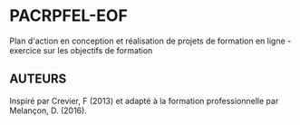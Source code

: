 ﻿# PACRPFEL-EOF
Plan d'action en conception et réalisation de projets de formation en ligne - exercice sur les objectifs de formation

## AUTEURS
Inspiré par Crevier, F (2013) et adapté à la formation professionnelle par Melançon, D. (2016).
